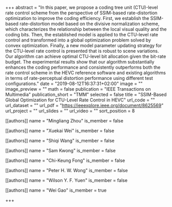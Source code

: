 +++
abstract = "In this paper, we propose a coding tree unit (CTU)-level rate control scheme from the perspective of SSIM-based rate-distortion optimization to improve the coding efficiency. First, we establish the SSIM-based rate-distortion model based on the divisive normalization scheme, which characterizes the relationship between the local visual quality and the coding bits. Then, the established model is applied to the CTU-level rate control and transformed into a global optimization problem solved by convex optimization. Finally, a new model parameter updating strategy for the CTU-level rate control is presented that is robust to scene variations. Our algorithm can achieve optimal CTU-level bit allocation given the bit-rate budget. The experimental results show that our algorithm substantially enhances the coding performance and consistently outperforms both the rate control scheme in the HEVC reference software and existing algorithms in terms of rate-perceptual distortion performance using different test configurations."
date = "2019-08-12T16:37:31+02:00"
image = ""
image_preview = ""
math = false
publication = "IEEE Transactions on Multimedia"
publication_short = "TMM"
selected = false
title = "SSIM-Based Global Optimization for CTU-Level Rate Control in HEVC"
url_code = ""
url_dataset = ""
url_pdf = "https://ieeexplore.ieee.org/document/8625569"
url_project = ""
url_slides = ""
url_video = ""
sort_position = 8



[[authors]]
    name = "Mingliang Zhou"
    is_member = false

[[authors]]
    name = "Xuekai Wei"
    is_member = false

[[authors]]
    name = "Shiqi Wang"
    is_member = false

[[authors]]
    name = "Sam Kwong"
    is_member = false

[[authors]]
    name = "Chi-Keung Fong"
    is_member = false

[[authors]]
    name = "Peter H. W. Wong"
    is_member = false

[[authors]]
    name = "Wilson Y. F. Yuen"
    is_member = false

[[authors]]
    name = "Wei Gao"
    is_member = true



+++



